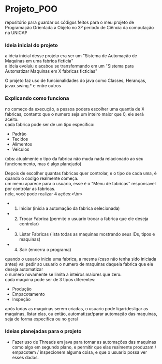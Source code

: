 # Projeto_POO
repositório para guardar os códigos feitos para o meu projeto de Programação Orientada a Objeto no 3º período de Ciência da computação na UNICAP

### Ideia inicial do projeto
a ideia inicial desse projeto era ser um "Sistema de Automação de Maquinas em uma fabrica ficticia"</br>
a ideia evoluiu e acabou se transformando em um "Sistema para Automatizar Maquinas em X fabricas ficticias"</br>

O projeto faz uso de funcionalidades do java como Classes, Heranças, javax.swing.* e entre outros</br>

### Explicando como funciona
no começo da execução, a pessoa podera escolher uma quantia de X fabricas, contanto que o numero seja um inteiro maior que 0, ele será aceito.</br>
cada fabrica pode ser de um tipo especifico:</br>
- Padrão</br>
- Tecidos</br>
- Alimentos</br>
- Veiculos</br>

(obs: atualmente o tipo da fabrica não muda nada relacionado ao seu funcionamento, mas é algo planejado)</br>

Depois de escolher quantas fabricas quer controlar, e o tipo de cada uma, é quando o codigo realmente começa.</br>
um menu aparece para o usuario, esse é o "Menu de fabricas" responsavel por controlar as fabricas.</br>
nele, você pode realizar 4 ações:<\br>
- 1. Iniciar (inicia a automação da fabrica selecionada)</br>
- 2. Trocar Fabrica (permite o usuario trocar a fabrica que ele deseja controlar)</br>
- 3. Listar Fabricas (lista todas as maquinas mostrando seus IDs, tipos e maquinas)</br>
- 4. Sair (encerra o programa)</br>

quando o usuario inicia uma fabrica, a mesma (caso não tenha sido iniciada antes) vai pedir ao usuario o numero de maquinas daquela fabrica que ele deseja automatizar</br>
o numero novamente se limita a inteiros maiores que zero.</br>
cada maquina pode ser de 3 tipos diferentes:</br>
- Produção</br>
- Empacotamento</br>
- Inspeção</br>

após todas as maquinas serem criadas, o usuario pode ligar/desligar as maquinas, listar elas, ou então, automatizar/parar automação das maquinas, seja de forma especifica ou no geral</br>

### Ideias planejadas para o projeto
- Fazer uso de Threads em java para tornar as automações das maquinas como algo em segundo plano, e permitir que elas realmente produzam / empacotem / inspecionem alguma coisa, e que o usuario possa ver esses dados.
